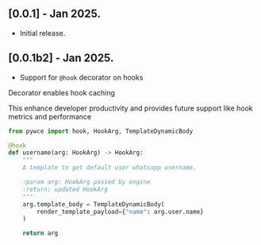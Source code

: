 ## [0.0.1] - Jan 2025.
* Initial release.


## [0.0.1b2] - Jan 2025.
* Support for `@hook` decorator on hooks

Decorator enables hook caching

This enhance developer productivity and provides future support like hook metrics and performance
```python
from pywce import hook, HookArg, TemplateDynamicBody

@hook
def username(arg: HookArg) -> HookArg:
    """
    A template to get default user whatsapp username.

    :param arg: HookArg passed by engine
    :return: updated HookArg
    """
    arg.template_body = TemplateDynamicBody(
        render_template_payload={"name": arg.user.name}
    )

    return arg
```